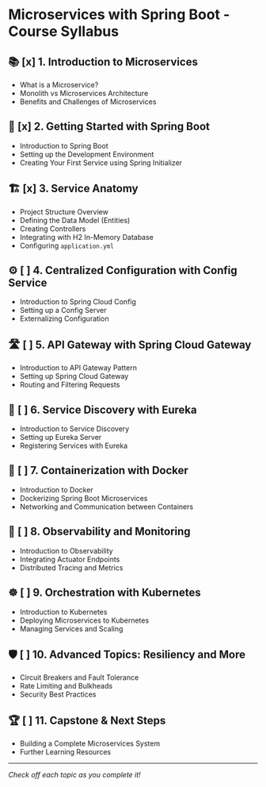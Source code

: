 # Microservices with Spring Boot - Course Syllabus

## 📚 [x] 1. Introduction to Microservices
- What is a Microservice?
- Monolith vs Microservices Architecture
- Benefits and Challenges of Microservices

## 🚀 [x] 2. Getting Started with Spring Boot
- Introduction to Spring Boot
- Setting up the Development Environment
- Creating Your First Service using Spring Initializer

## 🏗️ [x] 3. Service Anatomy
- Project Structure Overview
- Defining the Data Model (Entities)
- Creating Controllers
- Integrating with H2 In-Memory Database
- Configuring `application.yml`

## ⚙️ [ ] 4. Centralized Configuration with Config Service
- Introduction to Spring Cloud Config
- Setting up a Config Server
- Externalizing Configuration

## 🛣️ [ ] 5. API Gateway with Spring Cloud Gateway
- Introduction to API Gateway Pattern
- Setting up Spring Cloud Gateway
- Routing and Filtering Requests

## 🧭 [ ] 6. Service Discovery with Eureka
- Introduction to Service Discovery
- Setting up Eureka Server
- Registering Services with Eureka


## 🐳 [ ] 7. Containerization with Docker
- Introduction to Docker
- Dockerizing Spring Boot Microservices
- Networking and Communication between Containers

## 👀 [ ] 8. Observability and Monitoring
- Introduction to Observability
- Integrating Actuator Endpoints
- Distributed Tracing and Metrics

## ☸️ [ ] 9. Orchestration with Kubernetes
- Introduction to Kubernetes
- Deploying Microservices to Kubernetes
- Managing Services and Scaling

## 🛡️ [ ] 10. Advanced Topics: Resiliency and More
- Circuit Breakers and Fault Tolerance
- Rate Limiting and Bulkheads
- Security Best Practices

## 🏆 [ ] 11. Capstone & Next Steps
- Building a Complete Microservices System
- Further Learning Resources

---

*Check off each topic as you complete it!*
